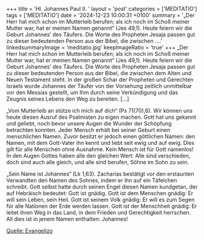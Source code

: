 +++
title = 'Hl. Johannes Paul II.  '
layout = 'post'
categories = ['MEDITATIO']
tags = ['MEDITATIO']
date = '2024-12-23 10:00:31 +0100'
summary = '„Der Herr hat mich schon im Mutterleib berufen; als ich noch im Schoß meiner Mutter war, hat er meinen Namen genannt“ (Jes 49,1). Heute feiern wir die Geburt Johannes’ des Täufers. Die Worte des Propheten Jesaja passen gut zu dieser bedeutenden Person aus der Bibel, die zwischen ....'
linkedsummaryImage = 'meditatio.jpg'
keepImageRatio = 'true'
+++
„Der Herr hat mich schon im Mutterleib berufen; als ich noch im Schoß meiner Mutter war, hat er meinen Namen genannt“ (Jes 49,1). Heute feiern wir die Geburt Johannes’ des Täufers. Die Worte des Propheten Jesaja passen gut zu dieser bedeutenden Person aus der Bibel, die zwischen dem Alten und Neuen Testament steht.<!--more--> In der großen Schar der Propheten und Gerechten Israels wurde Johannes der Täufer von der Vorsehung zeitlich unmittelbar vor den Messias gestellt, um Ihm durch seine Verkündigung und das Zeugnis seines Lebens den Weg zu bereiten. […]

„Vom Mutterleib an stütze ich mich auf dich“ (Ps 71(70),6). Wir können uns heute diesen Ausruf des Psalmisten zu eigen machen. Gott hat uns gekannt und geliebt, noch bevor unsere Augen die Wunder der Schöpfung betrachten konnten. Jeder Mensch erhält bei seiner Geburt einen menschlichen Namen. Zuvor besitzt er jedoch einen göttlichen Namen: den Namen, mit dem Gott-Vater ihn kennt und liebt seit ewig und auf ewig. Dies gilt für alle Menschen ohne Ausnahme. Kein Mensch ist für Gott namenlos! In den Augen Gottes haben alle den gleichen Wert: Alle sind verschieden, doch sind auch alle gleich, und alle sind berufen, Söhne im Sohn zu sein. 

„Sein Name ist Johannes“ (Lk 1,63). Zacharias bestätigt vor den erstaunten Verwandten den Namen des Sohnes, indem er ihn auf ein Täfelchen schreibt. Gott selbst hatte durch seinen Engel diesen Namen kundgetan, der auf Hebräisch bedeutet: Gott ist gnädig. Gott ist dem Menschen gnädig: Er will sein Leben, sein Heil. Gott ist seinem Volk gnädig: Er will es zum Segen für alle Nationen der Erde werden lassen. Gott ist der Menschheit gnädig: Er leitet ihren Weg in das Land, in dem Frieden und Gerechtigkeit herrschen. All dies ist in jenem Namen enthalten: Johannes! 



[Quelle: Evangelizo](https://evangeliumtagfuertag.org/DE/gospel)
